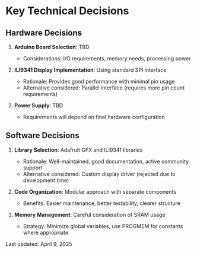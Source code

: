 # Key Technical Decisions

## Hardware Decisions

1. **Arduino Board Selection**: TBD
   - Considerations: I/O requirements, memory needs, processing power

2. **ILI9341 Display Implementation**: Using standard SPI interface
   - Rationale: Provides good performance with minimal pin usage
   - Alternative considered: Parallel interface (requires more pin count requirements)

3. **Power Supply**: TBD
   - Requirements will depend on final hardware configuration

## Software Decisions

1. **Library Selection**: Adafruit GFX and ILI9341 libraries
   - Rationale: Well-maintained, good documentation, active community support
   - Alternative considered: Custom display driver (rejected due to development time)

2. **Code Organization**: Modular approach with separate components
   - Benefits: Easier maintenance, better testability, clearer structure

3. **Memory Management**: Careful consideration of SRAM usage
   - Strategy: Minimize global variables, use PROGMEM for constants where appropriate

Last updated: April 9, 2025

